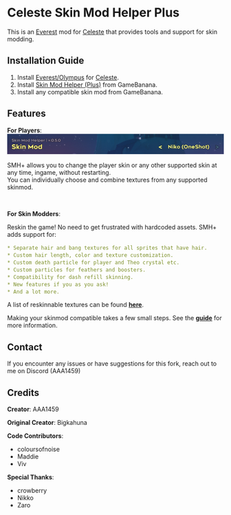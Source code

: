Celeste Skin Mod Helper Plus
==========================
This is an [Everest](https://everestapi.github.io/) mod for [Celeste](http://www.celestegame.com/) 
that provides tools and support for skin modding.


Installation Guide
------------------
1. Install [Everest/Olympus](https://everestapi.github.io/) for [Celeste](http://www.celestegame.com/).
2. Install [Skin Mod Helper (Plus)](https://gamebanana.com/mods/473796) from GameBanana.
3. Install any compatible skin mod from GameBanana.

Features
------------
**For Players**:
![menu](docs/img/menu.png)

SMH+ allows you to change the player skin or any other supported skin at any time, ingame, without restarting. <br>
You can individually choose and combine textures from any supported skinmod.

<br>
 
**For Skin Modders**:

Reskin the game! No need to get frustrated with hardcoded assets. SMH+ adds support for:

```yaml
* Separate hair and bang textures for all sprites that have hair.
* Custom hair length, color and texture customization.
* Custom death particle for player and Theo crystal etc.  
* Custom particles for feathers and boosters.
* Compatibility for dash refill skinning.
* New features if you as you ask!
* And a lot more.
```

A list of reskinnable textures can be found [**here**](https://github.com/AAA1459/SkinModHelper/wiki/Textures-list-of-Various-Type).


Making your skinmod compatible takes a few small steps.
See the [**guide**](docs/guide/README.md) for more information.


Contact
-------
If you encounter any issues or have suggestions for this fork, reach out to me on Discord (AAA1459)


Credits
-------
**Creator**: AAA1459

**Original Creator**: Bigkahuna

**Code Contributors**:
* coloursofnoise
* Maddie
* Viv

**Special Thanks**:
* crowberry
* Nikko
* Zaro
